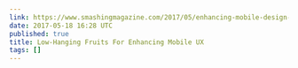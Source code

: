 ```yaml
---
link: https://www.smashingmagazine.com/2017/05/enhancing-mobile-design-ux/
date: 2017-05-18 16:28 UTC
published: true
title: Low-Hanging Fruits For Enhancing Mobile UX
tags: []
---
```



